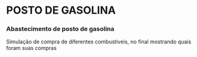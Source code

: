 # POSTO DE GASOLINA
<h3>Abastecimento de posto de gasolina</h3>

<p>
  Simulação de compra de diferentes combustiveis, no final mostrando quais foram suas compras
</p>
